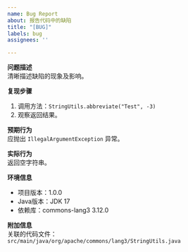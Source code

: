 ```yaml
---
name: Bug Report
about: 报告代码中的缺陷
title: "[BUG]"
labels: bug
assignees: ''

---
```


**问题描述**  
清晰描述缺陷的现象及影响。

**复现步骤**  
1. 调用方法：`StringUtils.abbreviate("Test", -3)`  
2. 观察返回结果。

**预期行为**  
应抛出 `IllegalArgumentException` 异常。

**实际行为**  
返回空字符串。

**环境信息**  
- 项目版本：1.0.0  
- Java版本：JDK 17  
- 依赖库：commons-lang3 3.12.0

**附加信息**  
关联的代码文件：`src/main/java/org/apache/commons/lang3/StringUtils.java`
